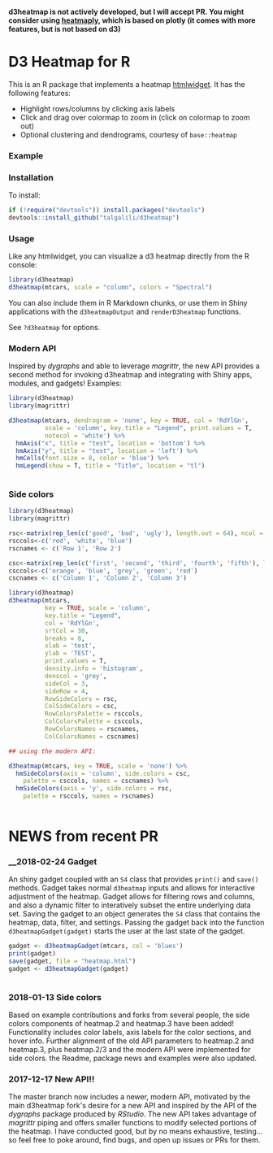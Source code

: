 **d3heatmap is not actively developed, but I will accept PR. You might consider using  [heatmaply](https://github.com/talgalili/heatmaply), which is based on plotly (it comes with more features, but is not based on d3)**


# D3 Heatmap for R

This is an R package that implements a heatmap [htmlwidget](http://htmlwidgets.org). It has the following features:

* Highlight rows/columns by clicking axis labels
* Click and drag over colormap to zoom in (click on colormap to zoom out)
* Optional clustering and dendrograms, courtesy of `base::heatmap`

### Example

### Installation

To install:

```r
if (!require("devtools")) install.packages("devtools")
devtools::install_github("talgalili/d3heatmap")
```

### Usage

Like any htmlwidget, you can visualize a d3 heatmap directly from the R console:

```r
library(d3heatmap)
d3heatmap(mtcars, scale = "column", colors = "Spectral")
```
You can also include them in R Markdown chunks, or use them in Shiny applications with the `d3heatmapOutput` and `renderD3heatmap` functions.

See `?d3heatmap` for options.

### Modern API

Inspired by _dygraphs_ and able to leverage _magrittr_, the new API provides a second method for invoking d3heatmap and integrating with Shiny apps, modules, and gadgets! Examples:

```r
library(d3heatmap)
library(magrittr)

d3heatmap(mtcars, dendrogram = 'none', key = TRUE, col = 'RdYlGn',
          scale = 'column', key.title = "Legend", print.values = T,
          notecol = 'white') %>% 
  hmAxis("x", title = "test", location = 'bottom') %>% 
  hmAxis("y", title = "test", location = 'left') %>% 
  hmCells(font.size = 8, color = 'blue') %>% 
  hmLegend(show = T, title = "Title", location = "tl")
  
```
### Side colors

```r
library(d3heatmap)
library(magrittr)

rsc<-matrix(rep_len(c('good', 'bad', 'ugly'), length.out = 64), ncol = 2)
rsccols<-c('red', 'white', 'blue')
rscnames <- c('Row 1', 'Row 2')

csc<-matrix(rep_len(c('first', 'second', 'third', 'fourth', 'fifth'), length.out = 33), nrow = 3)
csccols<-c('orange', 'blue', 'grey', 'green', 'red')
cscnames <- c('Column 1', 'Column 2', 'Column 3')

library(d3heatmap)
d3heatmap(mtcars,
          key = TRUE, scale = 'column', 
          key.title = "Legend", 
          col = 'RdYlGn',
          srtCol = 30, 
          breaks = 8,
          xlab = 'test',
          ylab = 'TEST',
          print.values = T,
          density.info = 'histogram',
          denscol = 'grey',
          sideCol = 3,
          sideRow = 4,
          RowSideColors = rsc,
          ColSideColors = csc,
          RowColorsPalette = rsccols,
          ColColorsPalette = csccols,
          RowColorsNames = rscnames,
          ColColorsNames = cscnames)

## using the modern API:

d3heatmap(mtcars, key = TRUE, scale = 'none') %>% 
  hmSideColors(axis = 'column', side.colors = csc,
    palette = csccols, names = cscnames) %>% 
  hmSideColors(axis = 'y', side.colors = rsc,
    palette = rsccols, names = rscnames)
    
```

# NEWS from recent PR



### __2018-02-24 Gadget


An shiny gadget coupled with an `S4` class that provides `print()` and 
`save()` methods. Gadget takes normal `d3heatmap` inputs and allows for 
interactive adjustment of the heatmap. Gadget allows for filtering rows 
and columns, and also a dynamic filter to interatively subset the entire 
underlying data set. Saving the gadget to an object generates the `S4` class 
that contains the heatmap, data, filter, and settings.  Passing the gadget 
back into the function `d3heatmapGadget(gadget)` starts the user at the last 
state of the gadget.

```r
gadget <- d3heatmapGadget(mtcars, col = 'blues')
print(gadget)
save(gadget, file = "heatmap.html")
gadget <- d3heatmapGadget(gadget)
    
```


### __2018-01-13__ Side colors

Based on example contributions and forks from several people, the side colors components of heatmap.2 and heatmap.3 have been added! Functionality includes color labels, axis labels for the color sections, and hover info. Further alignment of the old API parameters to heatmap.2 and heatmap.3, plus heatmap.2/3 and the modern API were implemented for side colors. the Readme, package news and examples were also updated.

### __2017-12-17__ New API!!  

The master branch now includes a newer, modern API, motivated by the main d3heatmap fork's desire for a new API and inspired by the API of the _dygraphs_ package produced by _RStudio_.  The new API takes advantage of _magrittr_ piping and offers smaller functions to modify selected portions of the heatmap. I have conducted good, but by no means exhaustive, testing... so feel free to poke around, find bugs, and open up issues or PRs for them.
